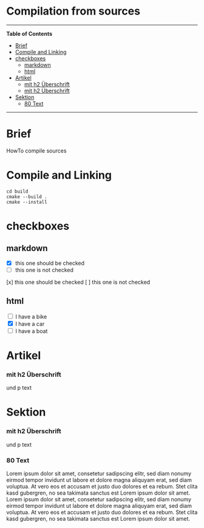 # Compilation from sources

<hr>

<!-- START doctoc generated TOC please keep comment here to allow auto update -->
<!-- DON'T EDIT THIS SECTION, INSTEAD RE-RUN doctoc TO UPDATE -->
**Table of Contents**

- [Brief](#brief)
- [Compile and Linking](#compile-and-linking)
- [checkboxes](#checkboxes)
  - [markdown](#markdown)
  - [html](#html)
- [Artikel](#artikel)
    - [mit h2 Überschrift](#mit-h2-%C3%9Cberschrift)
    - [mit h2 Überschrift](#mit-h2-%C3%9Cberschrift-1)
- [Sektion](#sektion)
    - [80 Text](#80-text)

<!-- END doctoc generated TOC please keep comment here to allow auto update -->

<hr>

# Brief

HowTo compile sources

# Compile and Linking

```Shell
cd build
cmake --build .
cmake --install
```

# checkboxes

## markdown

- [x] this one should be checked
- [ ] this one is not checked

[x] this one should be checked
[ ] this one is not checked

## html

<input type="checkbox" id="vehicle1" name="vehicle1" value="Bike">
<label for="vehicle1"> I have a bike</label><br>
<input type="checkbox" id="vehicle2" name="vehicle2" value="Car" checked>
<label for="vehicle2"> I have a car</label><br>
<input type="checkbox" id="vehicle3" name="vehicle3" value="Boat">
<label for="vehicle3"> I have a boat</label>

# Artikel

<article>
<h3>mit h2 Überschrift</h3>
<p>und p text</p>
</article>

# Sektion

<section>
<h3>mit h2 Überschrift</h3>
<p>und p text</p>
</section>

<article>
<h3>80 Text</h3>
<div class="text">
<p>
Lorem ipsum dolor sit amet, consetetur sadipscing elitr, sed diam nonumy eirmod tempor invidunt ut labore et dolore magna aliquyam erat, sed diam voluptua. At vero eos et accusam et justo duo dolores et ea rebum. Stet clita kasd gubergren, no sea takimata sanctus est Lorem ipsum dolor sit amet. Lorem ipsum dolor sit amet, consetetur sadipscing elitr, sed diam nonumy eirmod tempor invidunt ut labore et dolore magna aliquyam erat, sed diam voluptua. At vero eos et accusam et justo duo dolores et ea rebum. Stet clita kasd gubergren, no sea takimata sanctus est Lorem ipsum dolor sit amet.
</p>
</div>
</article>
